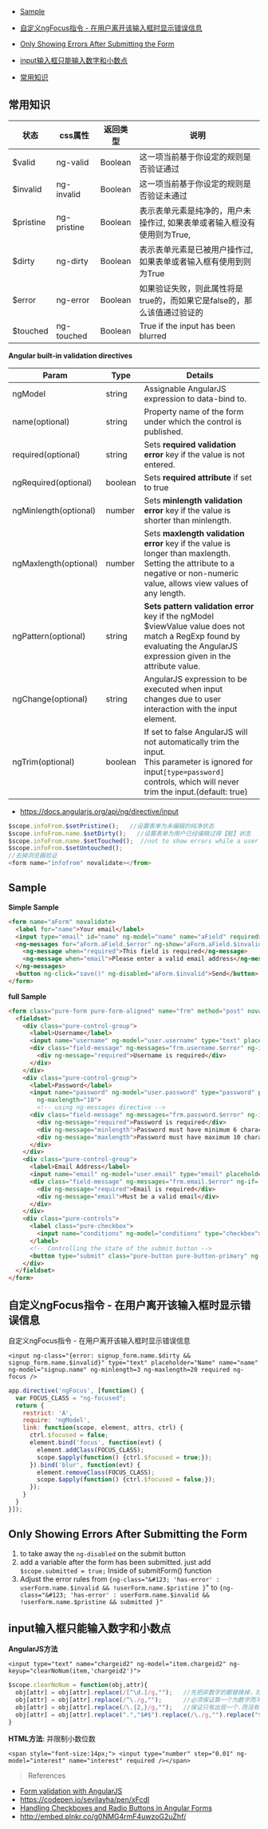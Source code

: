 - [Sample](#sample)
- [自定义ngFocus指令 - 在用户离开该输入框时显示错误信息](#%E8%87%AA%E5%AE%9A%E4%B9%89ngfocus%E6%8C%87%E4%BB%A4---%E5%9C%A8%E7%94%A8%E6%88%B7%E7%A6%BB%E5%BC%80%E8%AF%A5%E8%BE%93%E5%85%A5%E6%A1%86%E6%97%B6%E6%98%BE%E7%A4%BA%E9%94%99%E8%AF%AF%E4%BF%A1%E6%81%AF)
- [Only Showing Errors After Submitting the Form](#only-showing-errors-after-submitting-the-form)
- [input输入框只能输入数字和小数点](#input%E8%BE%93%E5%85%A5%E6%A1%86%E5%8F%AA%E8%83%BD%E8%BE%93%E5%85%A5%E6%95%B0%E5%AD%97%E5%92%8C%E5%B0%8F%E6%95%B0%E7%82%B9)

- [常用知识](#常用知识)

## 常用知识

状态|css属性|返回类型|说明
---|---|---|---
$valid|ng-valid| Boolean|这一项当前基于你设定的规则是否验证通过
$invalid| ng-invalid| Boolean| 这一项当前基于你设定的规则是否验证未通过
$pristine| ng-pristine| Boolean |表示表单元素是纯净的，用户未操作过, 如果表单或者输入框没有使用则为True, 
$dirty| ng-dirty| Boolean| 表示表单元素是已被用户操作过, 如果表单或者输入框有使用到则为True
$error|ng-error|Boolean|如果验证失败，则此属性将是true的，而如果它是false的，那么该值通过验证的
$touched|ng-touched|Boolean|True if the input has been blurred

**Angular built-in validation directives**

Param|Type|Details
---|---|---
ngModel|string	|Assignable AngularJS expression to data-bind to.
name(optional)|string|Property name of the form under which the control is published.
required(optional)|string|Sets **required validation error** key if the value is not entered.
ngRequired(optional)|boolean|Sets **required attribute** if set to true
ngMinlength(optional)|number|Sets **minlength validation error** key if the value is shorter than minlength.
ngMaxlength(optional)|number|Sets **maxlength validation error** key if the value is longer than maxlength. Setting the attribute to a negative or non-numeric value, allows view values of any length.
ngPattern(optional)|string|**Sets pattern validation error** key if the ngModel $viewValue value does not match a RegExp found by evaluating the AngularJS expression given in the attribute value.| If the expression evaluates to a RegExp object, then this is used directly. |If the expression evaluates to a string, then it will be converted to a RegExp after wrapping it in ^ and $ characters. For instance, "abc" will be converted to new RegExp('^abc$').<br>**Note**: Avoid using the g flag on the RegExp, as it will cause each successive search to start at the index of the last search's match, thus not taking the whole input value into account
ngChange(optional)|string|AngularJS expression to be executed when input changes due to user interaction with the input element.
ngTrim(optional)|boolean|If set to false AngularJS will not automatically trim the input. <br>This parameter is ignored for input`[type=password]` controls, which will never trim the input.(default: true)

- https://docs.angularjs.org/api/ng/directive/input

```javascript
$scope.infoFrom.$setPristine();   //设置表单为未编辑的纯净状态
$scope.infoFrom.name.$setDirty();   //设置表单为用户已经编辑过得【脏】状态
$scope.infoFrom.name.$setTouched();  //not to show errors while a user is typing
$scope.infoFrom.$setUntouched();
//去掉浏览器验证
<form name="infofrom" novalidate></from>
```

## Sample

**Simple Sample**

```html
<form name="aForm" novalidate> 
  <label for="name">Your email</label> 
  <input type="email" id="name" ng-model="name" name="aField" required>
  <ng-messages for="aForm.aField.$error" ng-show="aForm.aField.$invalid && aForm.aField.$dirty">
    <ng-message when="required">This field is required</ng-message>
    <ng-message when="email">Please enter a valid email address</ng-message>
  </ng-messages>
  <button ng-click="save()" ng-disabled="aForm.$invalid">Send</button>
</form>
```

**full Sample**

```html
<form class="pure-form pure-form-aligned" name="frm" method="post" novalidate autocomplete="off">
  <fieldset>
    <div class="pure-control-group">
      <label>Username</label>
      <input name="username" ng-model="user.username" type="text" placeholder="Username" required>
      <div class="field-message" ng-messages="frm.username.$error" ng-if='frm.username.$dirty' ng-cloak>
        <div ng-message="required">Username is required</div>
      </div>
    </div>
    <div class="pure-control-group">
      <label>Password</label>
      <input name="password" ng-model="user.password" type="password" placeholder="Password" required ng-minlength="6"
        ng-maxlength="10">
        <!-- using ng-messages directive -->
      <div class="field-message" ng-messages="frm.password.$error" ng-if='frm.password.$dirty' ng-cloak>
        <div ng-message="required">Password is required</div>
        <div ng-message="minlength">Password must have minimum 6 characters</div>
        <div ng-message="maxlength">Password must have maximum 10 characters</div>
      </div>
    </div>
    <div class="pure-control-group">
      <label>Email Address</label>
      <input name="email" ng-model="user.email" type="email" placeholder="Email Address" required>
      <div class="field-message" ng-messages="frm.email.$error" ng-if='frm.email.$dirty' ng-cloak>
        <div ng-message="required">Email is required</div>
        <div ng-message="email">Must be a valid email</div>
      </div>
    </div>
    <div class="pure-controls">
      <label class="pure-checkbox">
        <input name="conditions" ng-model="conditions" type="checkbox">I've read the terms and conditions
      </label>
      <!-- Controlling the state of the submit button -->
      <button type="submit" class="pure-button pure-button-primary" ng-disabled="frm.$invalid || !conditions">Submit</button>
    </div>
  </fieldset>
</form>
```

## 自定义ngFocus指令 - 在用户离开该输入框时显示错误信息

自定义ngFocus指令 - 在用户离开该输入框时显示错误信息

`<input ng-class="{error: signup_form.name.$dirty && signup_form.name.$invalid}" type="text" placeholder="Name" name="name" ng-model="signup.name" ng-minlength=3 ng-maxlength=20 required ng-focus />`

```javascript
app.directive('ngFocus', [function() {
  var FOCUS_CLASS = "ng-focused";
  return {
    restrict: 'A',
    require: 'ngModel',
    link: function(scope, element, attrs, ctrl) {
      ctrl.$focused = false;
      element.bind('focus', function(evt) {
        element.addClass(FOCUS_CLASS);
        scope.$apply(function() {ctrl.$focused = true;});
      }).bind('blur', function(evt) {
        element.removeClass(FOCUS_CLASS);
        scope.$apply(function() {ctrl.$focused = false;});
      });
    }
  }
}]);
```

## Only Showing Errors After Submitting the Form

1. to take away the `ng-disabled` on the submit button
2.  add a variable after the form has been submitted. just add `$scope.submitted = true;` Inside of submitForm() function
3.  Adjust the error rules from `{ng-class="&#123; 'has-error' : userForm.name.$invalid && !userForm.name.$pristine }`" to `{ng-class="&#123; 'has-error' : userForm.name.$invalid && !userForm.name.$pristine && submitted }"`

## input输入框只能输入数字和小数点

**AngularJS方法**

`<input type="text" name="chargeid2" ng-model="item.chargeid2" ng-keyup="clearNoNum(item,'chargeid2')">`

```javascript
$scope.clearNoNum = function(obj,attr){
  obj[attr] = obj[attr].replace(/[^\d.]/g,"");   //先把非数字的都替换掉，除了数字和.
  obj[attr] = obj[attr].replace(/^\./g,"");      //必须保证第一个为数字而不是.
  obj[attr] = obj[attr].replace(/\.{2,}/g,"");   //保证只有出现一个.而没有多个.
  obj[attr] = obj[attr].replace(".","$#$").replace(/\./g,"").replace("$#$",".");  //保证.只出现一次，而不能出现两次以上
}
```

**HTML方法**:  并限制小数位数

`<span style="font-size:14px;"> <input type="number" step="0.01" ng-model="interest" name="interest" required /></span>`

> References
- [Form validation with AngularJS](https://scotch.io/tutorials/angularjs-form-validation)
- https://codepen.io/sevilayha/pen/xFcdI
- [Handling Checkboxes and Radio Buttons in Angular Forms](https://scotch.io/tutorials/handling-checkboxes-and-radio-buttons-in-angular-forms)
- http://embed.plnkr.co/g0NMG4rmF4uwzoG2uZhf/
